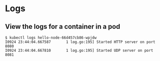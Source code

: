 # Logs

## View the logs for a container in a pod
```
$ kubectl logs hello-node-66d457cb86-wpjdw
I0924 23:44:04.667587       1 log.go:195] Started HTTP server on port 8080
I0924 23:44:04.667810       1 log.go:195] Started UDP server on port  8081
```
